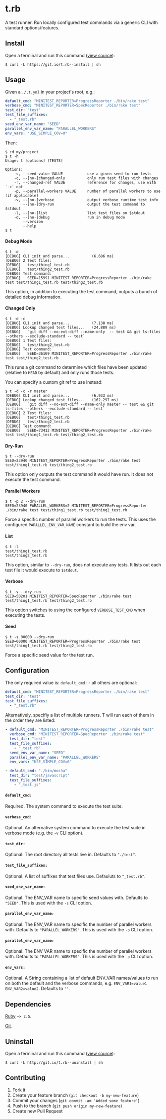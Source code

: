 # t.rb

A test runner. Run locally configured test commands via a generic CLI with standard options/features.

## Install

Open a terminal and run this command ([view source](https://git.io/t.rb--install)):

```
$ curl -L https://git.io/t.rb--install | sh
```

## Usage

Given a `./.t.yml` in your project's root, e.g.:

```yaml
default_cmd: "MINITEST_REPORTER=ProgressReporter ./bin/rake test"
verbose_cmd: "MINITEST_REPORTER=SpecReporter ./bin/rake test"
test_dir: "test"
test_file_suffixes:
  - "_test.rb"
seed_env_var_name: "SEED"
parallel_env_var_name: "PARALLEL_WORKERS"
env_vars: "USE_SIMPLE_COV=0"
```

Then:

```
$ cd my/project
$ t -h
Usage: t [options] [TESTS]

Options:
    -s, --seed-value VALUE           use a given seed to run tests
    -c, --[no-]changed-only          only run test files with changes
    -r, --changed-ref VALUE          reference for changes, use with `-c` opt
    -p, --parallel-workers VALUE     number of parallel workers to use (if applicable)
    -v, --[no-]verbose               output verbose runtime test info
        --[no-]dry-run               output the test command to $stdout
    -l, --[no-]list                  list test files on $stdout
    -d, --[no-]debug                 run in debug mode
        --version
        --help
$ t
```

#### Debug Mode

```
$ t -d
[DEBUG] CLI init and parse...          (6.686 ms)
[DEBUG] 2 Test files:
[DEBUG]   test/thing1_test.rb
[DEBUG]   test/thing2_test.rb
[DEBUG] Test command:
[DEBUG]   SEED=15991 MINITEST_REPORTER=ProgressReporter ./bin/rake test test/thing1_test.rb test/thing2_test.rb
```

This option, in addition to executing the test command, outputs a bunch of detailed debug information.

#### Changed Only

```
$ t -d -c
[DEBUG] CLI init and parse...          (7.138 ms)
[DEBUG] Lookup changed test files...   (24.889 ms)
[DEBUG]   `git diff --no-ext-diff --name-only  -- test && git ls-files --others --exclude-standard -- test`
[DEBUG] 1 Test files:
[DEBUG]   test/thing2_test.rb
[DEBUG] Test command:
[DEBUG]   SEED=36109 MINITEST_REPORTER=ProgressReporter ./bin/rake test test/thing2_test.rb
```

This runs a git command to determine which files have been updated (relative to `HEAD` by default) and only runs those tests.

You can specify a custom git ref to use instead:

```
$ t -d -c -r master
[DEBUG] CLI init and parse...          (6.933 ms)
[DEBUG] Lookup changed test files...   (162.297 ms)
[DEBUG]   `git diff --no-ext-diff --name-only master -- test && git ls-files --others --exclude-standard -- test`
[DEBUG] 2 Test files:
[DEBUG]   test/thing1_test.rb
[DEBUG]   test/thing2_test.rb
[DEBUG] Test command:
[DEBUG]   SEED=73412 MINITEST_REPORTER=ProgressReporter ./bin/rake test test/thing1_test.rb test/thing2_test.rb
```

#### Dry-Run

```
$ t --dry-run
SEED=23940 MINITEST_REPORTER=ProgressReporter ./bin/rake test test/thing1_test.rb test/thing2_test.rb
```

This option only outputs the test command it would have run.  It does not execute the test command.

#### Parallel Workers

```
$ t -p 2 --dry-run
SEED=23940 PARALLEL_WORKERS=2 MINITEST_REPORTER=ProgressReporter ./bin/rake test test/thing1_test.rb test/thing2_test.rb
```

Force a specific number of parallel workers to run the tests. This uses the configured `PARALLEL_ENV_VAR_NAME` constant to build the env var.

#### List

```
$ t -l
test/thing1_test.rb
test/thing2_test.rb
```

This option, similar to `--dry-run`, does not execute any tests.  It lists out each test file it would execute to `$stdout`.

#### Verbose

```
$ t -v --dry-run
SEED=50201 MINITEST_REPORTER=SpecReporter ./bin/rake test test/thing1_test.rb test/thing2_test.rb
```

This option switches to using the configured `VERBOSE_TEST_CMD` when executing the tests.

#### Seed

```
$ t -s 00000 --dry-run
SEED=00000 MINITEST_REPORTER=ProgressReporter ./bin/rake test test/thing1_test.rb test/thing2_test.rb
```

Force a specific seed value for the test run.

## Configuration

The only required value is: `default_cmd:` - all others are optional:

```yaml
default_cmd: "MINITEST_REPORTER=ProgressReporter ./bin/rake test"
test_dir: "test"
test_file_suffixes:
  - "_test.rb"
```

Alternatively, specifiy a list of multiple runners. T will run each of them in the order they are listed:

```yaml
- default_cmd: "MINITEST_REPORTER=ProgressReporter ./bin/rake test"
  verbose_cmd: "MINITEST_REPORTER=SpecReporter ./bin/rake test"
  test_dir: "test"
  test_file_suffixes:
    - "_test.rb"
  seed_env_var_name: "SEED"
  parallel_env_var_name: "PARALLEL_WORKERS"
  env_vars: "USE_SIMPLE_COV=0"

- default_cmd: "./bin/mocha"
  test_dir: "test/javascript"
  test_file_suffixes:
    - "_test.js"
```

#### `default_cmd:`

Required. The system command to execute the test suite.

#### `verbose_cmd:`

Optional. An alternative system command to execute the test suite in verbose mode (e.g. the `-v` CLI option).

#### `test_dir:`

Optional. The root directory all tests live in. Defaults to `"./test"`.

#### `test_file_suffixes:`

Optional. A list of suffixes that test files use. Defauluts to `"_test.rb"`.

#### `seed_env_var_name:`

Optional. The ENV_VAR name to specific seed values with. Defaults to `"SEED"`. This is used with the `-s` CLI option.

#### `parallel_env_var_name:`

Optional. The ENV_VAR name to specific the number of parallel workers with. Defaults to `"PARALLEL_WORKERS"`. This is used with the `-p` CLI option.

#### `parallel_env_var_name:`

Optional. The ENV_VAR name to specific the number of parallel workers with. Defaults to `"PARALLEL_WORKERS"`. This is used with the `-p` CLI option.

#### `env_vars:`

Optional. A String containing a list of default ENV_VAR names/values to run on both the default and the verbose commands, e.g. `ENV_VAR1=value1 ENV_VAR2=value2`. Defaults to `""`.

## Dependencies

[Ruby](https://www.ruby-lang.org/) `~> 2.5`.

[Git](https://git-scm.com/).

## Uninstall

Open a terminal and run this command ([view source](http://git.io/t.rb--uninstall)):

```
$ curl -L http://git.io/t.rb--uninstall | sh
```

## Contributing

1. Fork it
2. Create your feature branch (`git checkout -b my-new-feature`)
3. Commit your changes (`git commit -am 'Added some feature'`)
4. Push to the branch (`git push origin my-new-feature`)
5. Create new Pull Request
